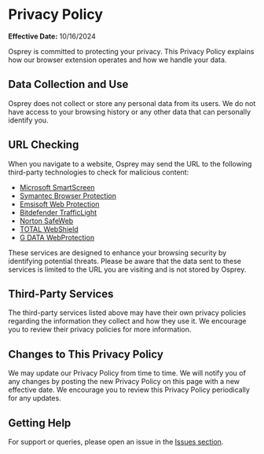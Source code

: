 # Privacy Policy

**Effective Date:** 10/16/2024

Osprey is committed to protecting your privacy. This Privacy Policy explains how our browser extension operates and how
we handle your data.

## Data Collection and Use

Osprey does not collect or store any personal data from its users.
We do not have access to your browsing history or any other data that can personally identify you.

## URL Checking

When you navigate to a website, Osprey may send the URL to the following third-party technologies to check for malicious
content:

- [Microsoft SmartScreen](https://learn.microsoft.com/en-us/windows/security/operating-system-security/virus-and-threat-protection/microsoft-defender-smartscreen)
- [Symantec Browser Protection](https://chromewebstore.google.com/detail/symantec-browser-protecti/hielpjjagjimpgppnopiibaefhfpbpfn)
- [Emsisoft Web Protection](https://emsisoft.com/en/help/1636/web-protection)
- [Bitdefender TrafficLight](https://bitdefender.com/en-us/consumer/trafficlight)
- [Norton SafeWeb](https://safeweb.norton.com)
- [TOTAL WebShield](https://dashboard.totalwebshield.com/products/totalwebshield)
- [G DATA WebProtection](https://gdata.de/help/en/consumer/FAQ/webProtectionWinFAQ)

These services are designed to enhance your browsing security by identifying potential threats.
Please be aware that the data sent to these services is limited to the URL you are visiting and is not stored by Osprey.

## Third-Party Services

The third-party services listed above may have their own privacy policies regarding the information they collect and how
they use it. We encourage you to review their privacy policies for more information.

## Changes to This Privacy Policy

We may update our Privacy Policy from time to time. We will notify you of any changes by posting the new Privacy Policy
on this page with a new effective date. We encourage you to review this Privacy Policy periodically for any updates.

## Getting Help

For support or queries, please open an issue in the [Issues section](https://github.com/Foulest/Osprey/issues).
